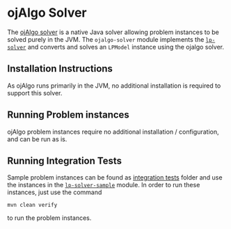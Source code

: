 # ojAlgo Solver

The [ojAlgo solver](https://www.ojalgo.org) is a native Java solver allowing problem instances to be solved purely in the JVM. The `ojalgo-solver` module
implements the [`lp-solver`](../lp-solver/README.md)  and converts and solves an `LPModel` instance using the ojalgo solver.

## Installation Instructions

As ojAlgo runs primarily in the JVM, no additional installation is required to support this solver.

## Running Problem instances

ojAlgo problem instances require no additional installation / configuration, and can be run as is.

## Running Integration Tests

Sample problem instances can be found
as [integration tests](./src/integration-test/kotlin) folder and use the
instances in the [`lp-solver-sample`](../lp-solver-sample/README.md) module. In
order to run these instances, just use the command

```shell
mvn clean verify
```

to run the problem instances.
